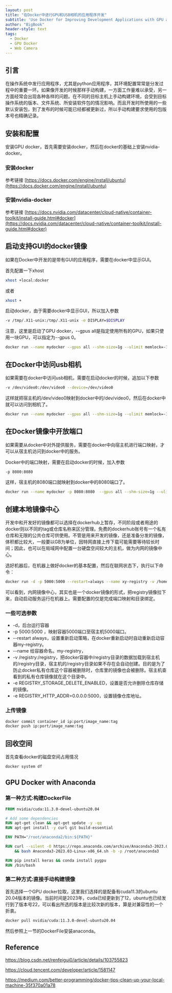 ```yaml
---
layout: post
title: "在Docker中进行GPU和USB相机的应用程序开发"
subtitle: 'Use Docker for Improving Development Applications with GPU and USB Camera'
author: "BigBook"
header-style: text
tags:
  - Docker
  - GPU Docker
  - Web Camera
---
```



## 引言

在操作系统中发行应用程序，尤其是python应用程序，其环境配置常常是分发过程中的重要一环。如果像开发的时候那样手动构建，一方面工作量难以承受，另一方面经常会出现各种各样的问题。在不同的目标主机上手动构建环境，会受到目标操作系统的版本、文件系统、所安装软件包的情况影响。而且开发时所使用的一些默认安装包，到了发布的时候可能已经都被更新过，所以手动构建要求使用的包版本号也精确记录。



## 安装和配置

安装GPU docker，首先需要安装docker，然后在docker的基础上安装nvidia-docker。

### 安装docker

参考链接 [https://docs.docker.com/engine/install/ubuntu](https://docs.docker.com/engine/install/ubuntu)

### 安装nvidia-docker

参考链接 [https://docs.nvidia.com/datacenter/cloud-native/container-toolkit/install-guide.html#docker](https://docs.nvidia.com/datacenter/cloud-native/container-toolkit/install-guide.html#docker)

## 启动支持GUI的docker镜像

如果在Docker中开发的是带有GUI的应用程序，需要在docker中显示GUI。


首先配置一下xhost

```bash
xhost +local:docker
```

或者

```bash
xhost +
```

启动docker，由于需要docker中显示GUI，所以加入参数

```bash
-v /tmp/.X11-unix:/tmp/.X11-unix -e DISPLAY=$DISPLAY
```

注意，这里是启动了GPU docker，--gpus all是指定使用所有的GPU，如果只使用一块GPU，可以指定为--gpus 0。

```bash
docker run --name mydocker --gpus all --shm-size=1g --ulimit memlock=-1 -it -v /tmp/.X11-unix:/tmp/.X11-unix -e DISPLAY=$DISPLAY snn-server:basic
```

## 在Docker中访问usb相机

如果需要在docker中访问usb相机，需要在启动docker的时候，追加以下参数

```bash
-v /dev/video0:/dev/video0 --device=/dev/video0
```

这样就把宿主机的/dev/video0映射到docker中的/dev/video0，然后在docker中就可以访问到相机了。

```bash
docker run --name mydocker --gpus all --shm-size=1g --ulimit memlock=-1 -v /dev/video0:/dev/video0 --device=/dev/video0 -it -v /tmp/.X11-unix:/tmp/.X11-unix -e DISPLAY=$DISPLAY myimage:latest
```

## 在Docker镜像中开放端口

如果需要从docker中对外提供服务，需要在docker中向宿主机进行端口映射，才可以从宿主机访问到docker中的服务。

Docker中的端口映射，需要在启动docker的时候，加入参数

```bash
-p 8080:8080  
```
这样，宿主机的8080端口就映射到docker中的8080端口了。

```bash
docker run --name mydocker -p 8080:8080  --gpus all --shm-size=1g --ulimit memlock=-1 -v /dev/video0:/dev/video0 --device=/dev/video0 -it -v /tmp/.X11-unix:/tmp/.X11-unix -e DISPLAY=$DISPLAY myimage:latest
```

## 创建本地镜像中心

开发中和开发好的镜像都可以选择在dockerhub上暂存，不同阶段或者用途的docker则以不同的tag或仓库名称来区分管理。免费的dockerhub账号有一个私有仓库和无限的公共仓库可供使用。不管是用来开发的镜像，还是准备分发的镜像，体积都比较大，一般要以GB为单位，因特网直接上传下载可能需要等待较长时间；因此，也可以在局域网中配置一台硬盘空间较大的主机，做为内网的镜像中心。

选好机器后，在机器上做好docker的基本配置，然后在联网状态下，执行以下命令：

```bash
docker run -d -p 5000:5000 --restart=always --name xy-registry -v /home/centos/registry:/registry  registry:latest
```

可以看到，内网镜像中心，其实也是一个docker镜像的形式，把registry镜像拉下来，自动启动服务运行在机器上。需要配置的仅是完成端口映射和目录绑定。

### 一些可选参数

- -d，后台运行容器
- -p 5000:5000 ，映射容器5000端口至宿主机5000端口。
- --restart always，设置重新启动策略，在docker重新启动时自动重新启动容器my-registry。
- --name 给容器命名。my-registry，
- -v /registry:/registry，把docker容器中/registry目录的数据加载到宿主机的/registry目录，宿主机的/registry目录如果不存在会自动创建。目的是为了防止docker私有仓库这个容器被删除时，仓库里的镜像也会被删除。宿主机查看到的私有仓库镜像就在这个目录中。
- -e REGISTRY_STORAGE_DELETE_ENABLED，设置是否允许删除仓库存储的镜像。
- -e REGISTRY_HTTP_ADDR=0.0.0.0:5000，设置镜像仓库地址。

### 上传镜像

```bash
docker commit container_id ip:port/image_name:tag
docker push ip:port/image_name:tag
```

## 回收空间

首先查看docker的磁盘空间占用情况

```bash
docker system df
```

## GPU Docker with Anaconda

### 第一种方式:构建DockerFile

```DockerFile
FROM nvidia/cuda:11.3.0-devel-ubuntu20.04

# Add some dependencies
RUN apt-get clean && apt-get update -y -qq
RUN apt-get install -y curl git build-essential

ENV PATH="/root/anaconda2/bin:${PATH}"

RUN curl --silent -O https://repo.anaconda.com/archive/Anaconda3-2023.03-Linux-x86_64.sh \
    && bash Anaconda3-2023.03-Linux-x86_64.sh -b -p /root/anaconda3

RUN pip install keras && conda install pygpu
RUN /bin/bash

```

### 第二种方式:直接手动构建镜像

首先选择一个GPU docker拉取，这里我们选择的是配备有cuda11.3的ubuntu 20.04版本的镜像。当前时间是2023年，cuda已经更新到了12，ubuntu也已经发行到了版本号22，可以看出所选的版本是比较次新的版本，算是对兼容性的一个折衷。

```bash
docker pull nvidia/cuda:11.3.0-devel-ubuntu20.04
```

然后参照上一节的DockerFile安装anaconda。

## Reference

https://blog.csdn.net/renfeigui0/article/details/103755823

https://cloud.tencent.com/developer/article/1581147

https://medium.com/better-programming/docker-tips-clean-up-your-local-machine-35f370a01a78
